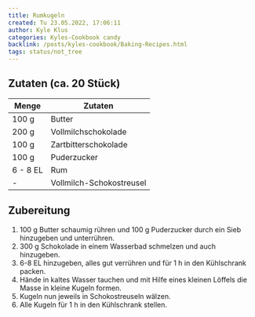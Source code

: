 ```yaml
---
title: Rumkugeln
created: Tu 23.05.2022, 17:06:11
author: Kyle Klus
categories: Kyles-Cookbook candy
backlink: /posts/kyles-cookbook/Baking-Recipes.html
tags: status/not_tree
---
```


## Zutaten (ca. 20 Stück)

| Menge            | Zutaten                  |
| ---------------- | ------------------------ |
| 100 g             | Butter                   |
| 200 g             | Vollmilchschokolade      |
| 100 g             | Zartbitterschokolade     |
| 100 g             | Puderzucker              |
| 6 - 8 EL            | Rum                      |
| -                | Vollmilch-Schokostreusel |

## Zubereitung

1. 100 g Butter schaumig rühren und 100 g Puderzucker durch ein Sieb hinzugeben und unterrühren.
2. 300 g Schokolade in einem Wasserbad schmelzen und auch hinzugeben.
3. 6-8 EL hinzugeben, alles gut verrühren und für 1 h in den Kühlschrank packen.
4. Hände in kaltes Wasser tauchen und mit Hilfe eines kleinen Löffels die Masse in kleine Kugeln formen.
5. Kugeln nun jeweils in Schokostreuseln wälzen.
6. Alle Kugeln für 1 h in den Kühlschrank stellen.

